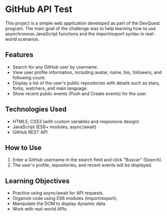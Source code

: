 # GitHub API Test

This project is a simple web application developed as part of the DevQuest program. The main goal of the challenge was to help learning how to use asynchronous JavaScript functions and the import/export syntax in real-world scenarios.

## Features

- Search for any GitHub user by username.
- View user profile information, including avatar, name, bio, followers, and following count.
- Display a list of the user's public repositories with details such as stars, forks, watchers, and main language.
- Show recent public events (Push and Create events) for the user.

## Technologies Used

- HTML5, CSS3 (with custom variables and responsive design)
- JavaScript (ES6+ modules, async/await)
- GitHub REST API

## How to Use

1. Enter a GitHub username in the search field and click "Buscar" (Search).
2. The user's profile, repositories, and recent events will be displayed.

## Learning Objectives

- Practice using async/await for API requests.
- Organize code using ES6 modules (import/export).
- Manipulate the DOM to display dynamic data.
- Work with real-world APIs.
